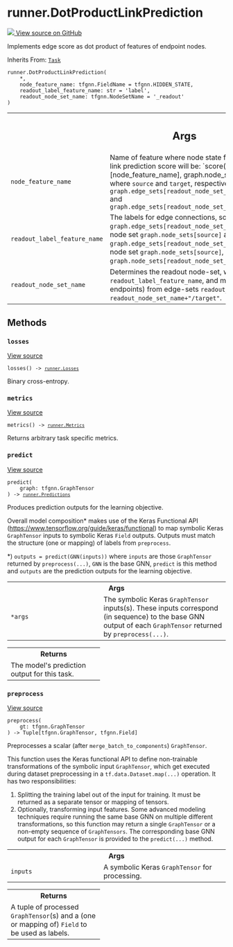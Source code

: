# runner.DotProductLinkPrediction

<!-- Insert buttons and diff -->

<a target="_blank" href="https://github.com/tensorflow/gnn/tree/master/tensorflow_gnn/runner/tasks/link_prediction.py#L162-L171">
<img src="https://www.tensorflow.org/images/GitHub-Mark-32px.png" /> View source
on GitHub </a>

Implements edge score as dot product of features of endpoint nodes.

Inherits From: [`Task`](../runner/Task.md)

<pre class="devsite-click-to-copy prettyprint lang-py tfo-signature-link">
<code>runner.DotProductLinkPrediction(
    *,
    node_feature_name: tfgnn.FieldName = tfgnn.HIDDEN_STATE,
    readout_label_feature_name: str = &#x27;label&#x27;,
    readout_node_set_name: tfgnn.NodeSetName = &#x27;_readout&#x27;
)
</code></pre>

<!-- Placeholder for "Used in" -->
<!-- Tabular view -->

 <table class="responsive fixed orange">
<colgroup><col width="214px"><col></colgroup>
<tr><th colspan="2"><h2 class="add-link">Args</h2></th></tr>

<tr>
<td>
<code>node_feature_name</code><a id="node_feature_name"></a>
</td>
<td>
Name of feature where node state for link-prediction
is read from. The final link prediction score will be:
`score(graph.node_sets[source][node_feature_name],
        graph.node_sets[target][node_feature_name])`
where <code>source</code> and <code>target</code>, respectively, are:
<code>graph.edge_sets[readout_node_set_name+"/source"].adjacency.source_name</code>
and
<code>graph.edge_sets[readout_node_set_name+"/target"].adjacency.source_name</code>
</td>
</tr><tr>
<td>
<code>readout_label_feature_name</code><a id="readout_label_feature_name"></a>
</td>
<td>
The labels for edge connections,
source nodes
<code>graph.edge_sets[readout_node_set_name+"/source"].adjacency.source</code> in
node set <code>graph.node_sets[source]</code> against target nodes
<code>graph.edge_sets[readout_node_set_name+"/target"].adjacency.source</code> in
node set <code>graph.node_sets[source]</code>, must be stored in
<code>graph.node_sets[readout_node_set_name][readout_label_feature_name]</code>.
</td>
</tr><tr>
<td>
<code>readout_node_set_name</code><a id="readout_node_set_name"></a>
</td>
<td>
Determines the readout node-set, which must have
feature <code>readout_label_feature_name</code>, and must receive connections (at
target endpoints) from edge-sets <code>readout_node_set_name+"/source"</code> and
<code>readout_node_set_name+"/target"</code>.
</td>
</tr>
</table>

## Methods

<h3 id="losses"><code>losses</code></h3>

<a target="_blank" class="external" href="https://github.com/tensorflow/gnn/tree/master/tensorflow_gnn/runner/tasks/link_prediction.py#L154-L156">View
source</a>

<pre class="devsite-click-to-copy prettyprint lang-py tfo-signature-link">
<code>losses() -> <a href="../runner/Losses.md"><code>runner.Losses</code></a>
</code></pre>

Binary cross-entropy.

<h3 id="metrics"><code>metrics</code></h3>

<a target="_blank" class="external" href="https://github.com/tensorflow/gnn/tree/master/tensorflow_gnn/runner/tasks/link_prediction.py#L158-L159">View
source</a>

<pre class="devsite-click-to-copy prettyprint lang-py tfo-signature-link">
<code>metrics() -> <a href="../runner/Metrics.md"><code>runner.Metrics</code></a>
</code></pre>

Returns arbitrary task specific metrics.

<h3 id="predict"><code>predict</code></h3>

<a target="_blank" class="external" href="https://github.com/tensorflow/gnn/tree/master/tensorflow_gnn/runner/tasks/link_prediction.py#L144-L152">View
source</a>

<pre class="devsite-click-to-copy prettyprint lang-py tfo-signature-link">
<code>predict(
    graph: tfgnn.GraphTensor
) -> <a href="../runner/Predictions.md"><code>runner.Predictions</code></a>
</code></pre>

Produces prediction outputs for the learning objective.

Overall model composition* makes use of the Keras Functional API
(https://www.tensorflow.org/guide/keras/functional) to map symbolic Keras
`GraphTensor` inputs to symbolic Keras `Field` outputs. Outputs must match the
structure (one or mapping) of labels from `preprocess`.

*) `outputs = predict(GNN(inputs))` where `inputs` are those `GraphTensor`
returned by `preprocess(...)`, `GNN` is the base GNN, `predict` is this method
and `outputs` are the prediction outputs for the learning objective.

<!-- Tabular view -->

 <table class="responsive fixed orange">
<colgroup><col width="214px"><col></colgroup>
<tr><th colspan="2">Args</th></tr>

<tr>
<td>
<code>*args</code>
</td>
<td>
The symbolic Keras <code>GraphTensor</code> inputs(s). These inputs correspond
(in sequence) to the base GNN output of each <code>GraphTensor</code> returned by
<code>preprocess(...)</code>.
</td>
</tr>
</table>

<!-- Tabular view -->

 <table class="responsive fixed orange">
<colgroup><col width="214px"><col></colgroup>
<tr><th colspan="2">Returns</th></tr>
<tr class="alt">
<td colspan="2">
The model's prediction output for this task.
</td>
</tr>

</table>

<h3 id="preprocess"><code>preprocess</code></h3>

<a target="_blank" class="external" href="https://github.com/tensorflow/gnn/tree/master/tensorflow_gnn/runner/tasks/link_prediction.py#L134-L142">View
source</a>

<pre class="devsite-click-to-copy prettyprint lang-py tfo-signature-link">
<code>preprocess(
    gt: tfgnn.GraphTensor
) -> Tuple[tfgnn.GraphTensor, tfgnn.Field]
</code></pre>

Preprocesses a scalar (after `merge_batch_to_components`) `GraphTensor`.

This function uses the Keras functional API to define non-trainable
transformations of the symbolic input `GraphTensor`, which get executed during
dataset preprocessing in a `tf.data.Dataset.map(...)` operation. It has two
responsibilities:

1.  Splitting the training label out of the input for training. It must be
    returned as a separate tensor or mapping of tensors.
2.  Optionally, transforming input features. Some advanced modeling techniques
    require running the same base GNN on multiple different transformations, so
    this function may return a single `GraphTensor` or a non-empty sequence of
    `GraphTensors`. The corresponding base GNN output for each `GraphTensor` is
    provided to the `predict(...)` method.

<!-- Tabular view -->

 <table class="responsive fixed orange">
<colgroup><col width="214px"><col></colgroup>
<tr><th colspan="2">Args</th></tr>

<tr>
<td>
<code>inputs</code>
</td>
<td>
A symbolic Keras <code>GraphTensor</code> for processing.
</td>
</tr>
</table>

<!-- Tabular view -->

 <table class="responsive fixed orange">
<colgroup><col width="214px"><col></colgroup>
<tr><th colspan="2">Returns</th></tr>
<tr class="alt">
<td colspan="2">
A tuple of processed <code>GraphTensor</code>(s) and a (one or mapping of) <code>Field</code> to
be used as labels.
</td>
</tr>

</table>
